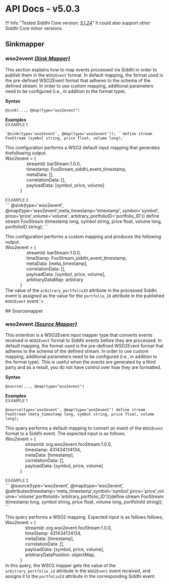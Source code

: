 # API Docs - v5.0.3

!!! Info "Tested Siddhi Core version: *<a target="_blank" href="http://siddhi.io/en/v5.1/docs/query-guide/">5.1.24</a>*"
    It could also support other Siddhi Core minor versions.

## Sinkmapper

### wso2event *<a target="_blank" href="http://siddhi.io/en/v5.1/docs/query-guide/#sink-mapper">(Sink Mapper)</a>*
<p></p>
<p style="word-wrap: break-word;margin: 0;">This section explains how to map events processed via Siddhi in order to publish them in the <code>WSO2Event</code> format. In default mapping, the format used is the pre-defined WSO2Event format that adheres to the schema of the defined stream. In order to use custom mapping, additional parameters need to be configured (i.e., in addition to the format type).<br></p>
<p></p>
<span id="syntax" class="md-typeset" style="display: block; font-weight: bold;">Syntax</span>

```
@sink(..., @map(type="wso2event")
```

<span id="examples" class="md-typeset" style="display: block; font-weight: bold;">Examples</span>
<span id="example-1" class="md-typeset" style="display: block; color: rgba(0, 0, 0, 0.54); font-size: 12.8px; font-weight: bold;">EXAMPLE 1</span>
```
`@sink(type='wso2event', @map(type='wso2event')); ``define stream FooStream (symbol string, price float, volume long);`
```
<p></p>
<p style="word-wrap: break-word;margin: 0;">This configuration performs a WSO2 default input mapping that generates thefollowing output.<br>Wso2event = {<br>&nbsp;&nbsp;&nbsp;&nbsp;&nbsp;&nbsp;&nbsp;&nbsp;&nbsp;&nbsp;&nbsp;&nbsp;&nbsp;&nbsp;&nbsp;&nbsp;&nbsp;streamId: barStream:1.0.0,<br>&nbsp;&nbsp;&nbsp;&nbsp;&nbsp;&nbsp;&nbsp;&nbsp;&nbsp;&nbsp;&nbsp;&nbsp;&nbsp;&nbsp;&nbsp;&nbsp;&nbsp;timestamp: FooStream_siddhi_event_timestamp,<br>&nbsp;&nbsp;&nbsp;&nbsp;&nbsp;&nbsp;&nbsp;&nbsp;&nbsp;&nbsp;&nbsp;&nbsp;&nbsp;&nbsp;&nbsp;&nbsp;&nbsp;metaData: [],<br>&nbsp;&nbsp;&nbsp;&nbsp;&nbsp;&nbsp;&nbsp;&nbsp;&nbsp;&nbsp;&nbsp;&nbsp;&nbsp;&nbsp;&nbsp;&nbsp;&nbsp;correlationData: [],<br>&nbsp;&nbsp;&nbsp;&nbsp;&nbsp;&nbsp;&nbsp;&nbsp;&nbsp;&nbsp;&nbsp;&nbsp;&nbsp;&nbsp;&nbsp;&nbsp;&nbsp;payloadData: [symbol, price, volume]<br>&nbsp;&nbsp;&nbsp;&nbsp;&nbsp;&nbsp;&nbsp;&nbsp;&nbsp;&nbsp;&nbsp;&nbsp;}<br></p>
<p></p>
<span id="example-2" class="md-typeset" style="display: block; color: rgba(0, 0, 0, 0.54); font-size: 12.8px; font-weight: bold;">EXAMPLE 2</span>
```
@sink(type='wso2event', @map(type='wso2event',meta_timestamp='timestamp', symbol='symbol', price='price',volume='volume', arbitrary_portfolioID='portfolio_ID')) define stream FooStream (timestamp long, symbol string, price float, volume long, portfolioID string);
```
<p></p>
<p style="word-wrap: break-word;margin: 0;">This configuration performs a custom mapping and produces the following output.<br>Wso2event = {<br>&nbsp;&nbsp;&nbsp;&nbsp;&nbsp;&nbsp;&nbsp;&nbsp;&nbsp;&nbsp;&nbsp;&nbsp;&nbsp;&nbsp;&nbsp;&nbsp;&nbsp;streamId: barStream:1.0.0,<br>&nbsp;&nbsp;&nbsp;&nbsp;&nbsp;&nbsp;&nbsp;&nbsp;&nbsp;&nbsp;&nbsp;&nbsp;&nbsp;&nbsp;&nbsp;&nbsp;&nbsp;timeStamp: FooStream_siddhi_event_timestamp,<br>&nbsp;&nbsp;&nbsp;&nbsp;&nbsp;&nbsp;&nbsp;&nbsp;&nbsp;&nbsp;&nbsp;&nbsp;&nbsp;&nbsp;&nbsp;&nbsp;&nbsp;metaData: [meta_timestamp],<br>&nbsp;&nbsp;&nbsp;&nbsp;&nbsp;&nbsp;&nbsp;&nbsp;&nbsp;&nbsp;&nbsp;&nbsp;&nbsp;&nbsp;&nbsp;&nbsp;&nbsp;correlationData: [],<br>&nbsp;&nbsp;&nbsp;&nbsp;&nbsp;&nbsp;&nbsp;&nbsp;&nbsp;&nbsp;&nbsp;&nbsp;&nbsp;&nbsp;&nbsp;&nbsp;&nbsp;payloadData: [symbol, price, volume],<br>&nbsp;&nbsp;&nbsp;&nbsp;&nbsp;&nbsp;&nbsp;&nbsp;&nbsp;&nbsp;&nbsp;&nbsp;&nbsp;&nbsp;&nbsp;&nbsp;&nbsp;arbitraryDataMap: arbitrary<br>&nbsp;&nbsp;&nbsp;&nbsp;&nbsp;&nbsp;&nbsp;&nbsp;&nbsp;&nbsp;&nbsp;&nbsp;}<br>The value of the <code>arbitrary_portfolioID</code> attribute in the processed Siddhi event is assigned as the value for the <code>portfolio_ID</code> attribute in the published <code>WSO2Event</code> event.'&gt;</p>
<p></p>
## Sourcemapper

### wso2event *<a target="_blank" href="http://siddhi.io/en/v5.1/docs/query-guide/#source-mapper">(Source Mapper)</a>*
<p></p>
<p style="word-wrap: break-word;margin: 0;">This extention is a WSO2Event input mapper type that converts events received in <code>WSO2Event</code> format to Siddhi events before they are processed. In default mapping, the format used is the pre-defined WSO2Event format that adheres to the schema of the defined stream. In order to use custom mapping, additional parameters need to be configured (i.e., in addition to the format type). This is useful when the events are generated by a third party and as a result, you do not have control over how they are formatted.<br></p>
<p></p>
<span id="syntax" class="md-typeset" style="display: block; font-weight: bold;">Syntax</span>

```
@source(..., @map(type="wso2event")
```

<span id="examples" class="md-typeset" style="display: block; font-weight: bold;">Examples</span>
<span id="example-1" class="md-typeset" style="display: block; color: rgba(0, 0, 0, 0.54); font-size: 12.8px; font-weight: bold;">EXAMPLE 1</span>
```
@source(type=’wso2event’, @map(type=’wso2event’) define stream FooStream (meta_timestamp long, symbol string, price float, volume long);
```
<p></p>
<p style="word-wrap: break-word;margin: 0;">This query performs a default mapping to convert an event of the <code>WSO2Event</code> format to a Siddhi event. The expected input is as follows.<br>Wso2event = {<br>&nbsp;&nbsp;&nbsp;&nbsp;&nbsp;&nbsp;&nbsp;&nbsp;&nbsp;&nbsp;&nbsp;&nbsp;&nbsp;&nbsp;&nbsp;&nbsp;streamId: org.wso2event.fooStream:1.0.0,<br>&nbsp;&nbsp;&nbsp;&nbsp;&nbsp;&nbsp;&nbsp;&nbsp;&nbsp;&nbsp;&nbsp;&nbsp;&nbsp;&nbsp;&nbsp;&nbsp;timestamp: 431434134134,<br>&nbsp;&nbsp;&nbsp;&nbsp;&nbsp;&nbsp;&nbsp;&nbsp;&nbsp;&nbsp;&nbsp;&nbsp;&nbsp;&nbsp;&nbsp;&nbsp;metaData: [timestamp],<br>&nbsp;&nbsp;&nbsp;&nbsp;&nbsp;&nbsp;&nbsp;&nbsp;&nbsp;&nbsp;&nbsp;&nbsp;&nbsp;&nbsp;&nbsp;&nbsp;correlationData: [],<br>&nbsp;&nbsp;&nbsp;&nbsp;&nbsp;&nbsp;&nbsp;&nbsp;&nbsp;&nbsp;&nbsp;&nbsp;&nbsp;&nbsp;&nbsp;&nbsp;payloadData: [symbol, price, volume]<br>&nbsp;&nbsp;&nbsp;&nbsp;&nbsp;&nbsp;&nbsp;&nbsp;&nbsp;&nbsp;&nbsp;&nbsp;}<br></p>
<p></p>
<span id="example-2" class="md-typeset" style="display: block; color: rgba(0, 0, 0, 0.54); font-size: 12.8px; font-weight: bold;">EXAMPLE 2</span>
```
@source(type=’wso2event’, @map(type=’wso2event’, @attributes(timestamp='meta_timestamp',symbol='symbol',price='price',volume='volume',portfolioId='arbitrary_portfolio_ID')))define stream FooStream (timestamp long, symbol string, price float, volume long, portfolioId string)); 
```
<p></p>
<p style="word-wrap: break-word;margin: 0;">This query performs a WSO2 mapping. Expected input is as follows.follows,<br>Wso2event = {<br>&nbsp;&nbsp;&nbsp;&nbsp;&nbsp;&nbsp;&nbsp;&nbsp;&nbsp;&nbsp;&nbsp;&nbsp;&nbsp;&nbsp;&nbsp;&nbsp;streamId: org.wso2event.fooStream:1.0.0,<br>&nbsp;&nbsp;&nbsp;&nbsp;&nbsp;&nbsp;&nbsp;&nbsp;&nbsp;&nbsp;&nbsp;&nbsp;&nbsp;&nbsp;&nbsp;&nbsp;timeStamp: 431434134134,<br>&nbsp;&nbsp;&nbsp;&nbsp;&nbsp;&nbsp;&nbsp;&nbsp;&nbsp;&nbsp;&nbsp;&nbsp;&nbsp;&nbsp;&nbsp;&nbsp;metaData: [timestamp],<br>&nbsp;&nbsp;&nbsp;&nbsp;&nbsp;&nbsp;&nbsp;&nbsp;&nbsp;&nbsp;&nbsp;&nbsp;&nbsp;&nbsp;&nbsp;&nbsp;correlationData: [],<br>&nbsp;&nbsp;&nbsp;&nbsp;&nbsp;&nbsp;&nbsp;&nbsp;&nbsp;&nbsp;&nbsp;&nbsp;&nbsp;&nbsp;&nbsp;&nbsp;payloadData: [symbol, price, volume],<br>&nbsp;&nbsp;&nbsp;&nbsp;&nbsp;&nbsp;&nbsp;&nbsp;&nbsp;&nbsp;&nbsp;&nbsp;&nbsp;&nbsp;&nbsp;&nbsp;arbitraryDataPosition: objectMap,<br>&nbsp;&nbsp;&nbsp;&nbsp;&nbsp;&nbsp;&nbsp;&nbsp;&nbsp;&nbsp;&nbsp;&nbsp;}<br>In this query, the WSO2 mapper gets the value of the <code>arbitrary_portfolio_id</code> attribute in the <code>WSO2Event</code> event received, and assigns it to the <code>portfolioId</code> attribute in the corresponding Siddhi event.</p>
<p></p>
